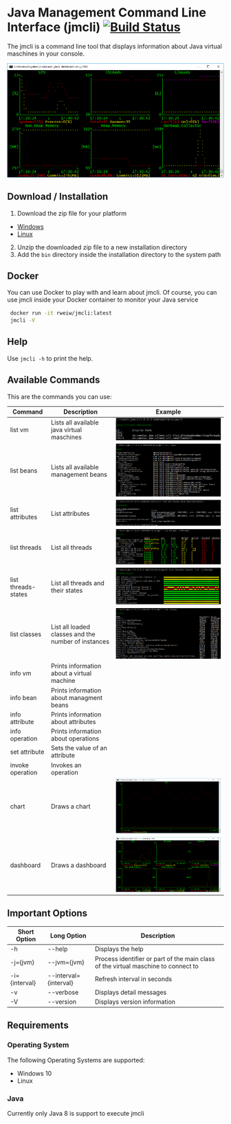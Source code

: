 # Java Management Command Line Interface (jmcli) [![Build Status](https://travis-ci.org/weissreto/jmx-cli.svg?branch=master)](https://travis-ci.org/weissreto/jmx-cli)

The jmcli is a command line tool that displays information about Java virtual maschines in your console.

![dashboard](doc/dashboard.png)

## Download / Installation

1. Download the zip file for your platform
  * [Windows](../../releases/download/v0.1.0/jmx-cli-0.1.0-windows.zip) 
  * [Linux](../../releases/download/v0.1.0/jmx-cli-0.1.0-linux.zip)  
2. Unzip the downloaded zip file to a new installation directory 
3. Add the `bin` directory inside the installation directory to the system path

## Docker

You can use Docker to play with and learn about jmcli. 
Of course, you can use jmcli inside your Docker container to monitor your Java service 

```bash
 docker run -it rweiw/jmcli:latest
 jmcli -V
```
 
## Help

Use `jmcli -h` to print the help.

## Available Commands

This are the commands you can use:

| Command | Description | Example |
| ------- | ----------- | ------- |
| list vm | Lists all available java virtual maschines | ![listvm](doc/listvm.png) |
| list beans | Lists all available management beans | ![listbeans](doc/listbeans.png) |
| list attributes | List attributes | ![listattributes](doc/listattributes.png) |
| list threads | List all threads | ![listthreads](doc/listthreads.png) |
| list threads-states | List all threads and their states | ![listthreadsstates](doc/listthreadsstates.png) |
| list classes | List all loaded classes and the number of instances | ![listclasses](doc/listclasses.png) |
| info vm | Prints information about a virtual machine | |
| info bean | Prints information about managment beans | |
| info attribute | Prints information about attributes | |
| info operation | Prints information about operations | |
| set attribute | Sets the value of an attribute | |
| invoke operation | Invokes an operation | |
| chart | Draws a chart | ![chart](doc/chart.png) |
| dashboard | Draws a dashboard | ![dashboard](doc/dashboard.png) |

## Important Options

| Short Option | Long Option | Description |
| ------------ | ----------- | ----------- | 
| -h | --help | Displays the help |
| -j={jvm} | --jvm={jvm} | Process identifier or part of the main class of the virtual maschine to connect to |
| -i={interval} | --interval={interval} | Refresh interval in seconds |
| -v | --verbose | Displays detail messages |
| -V | --version | Displays version information |

## Requirements

### Operating System

The following Operating Systems are supported:
* Windows 10
* Linux

### Java

Currently only Java 8 is support to execute jmcli